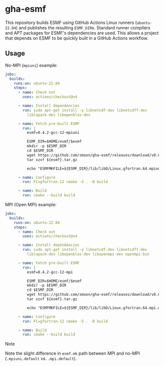 # gha-esmf

This repository builds ESMF using GitHub Actions Linux runners (`ubuntu-22.04`)
and publishes the resulting `ESMF_DIR`s.
Standard runner compilers and APT packages for ESMF's dependencies are used.
This allows a project that depends on ESMF to be quickly built in a GitHub Actions workflow.

## Usage

No-MPI (`mpiuni`) example:

```yaml
jobs:
  builds:
    runs-on: ubuntu-22.04
    steps:
      - name: Check out
        uses: actions/checkout@v4

      - name: Install dependencies
        run: sudo apt-get install -y libnetcdf-dev libnetcdff-dev
          liblapack-dev libopenblas-dev

      - name: Fetch pre-built ESMF
        run: |
          esmf=8.4.2-gcc-12-mpiuni

          ESMF_DIR=$HOME/esmf/$esmf
          mkdir -p $ESMF_DIR
          cd $ESMF_DIR
          wget https://github.com/zmoon/gha-esmf/releases/download/v0.0.8/${esmf}.tar.gz
          tar xzvf ${esmf}.tar.gz

          echo "ESMFMKFILE=${ESMF_DIR}/lib/libO/Linux.gfortran.64.mpiuni.default/esmf.mk" >> "$GITHUB_ENV"

      - name: Configure
        run: FC=gfortran-12 cmake -S . -B build

      - name: Build
        run: cmake --build build
```

MPI (Open MPI) example:

```yaml
jobs:
  builds:
    runs-on: ubuntu-22.04
    steps:
      - name: Check out
        uses: actions/checkout@v4

      - name: Install dependencies
        run: sudo apt-get install -y libnetcdf-dev libnetcdff-dev
          liblapack-dev libopenblas-dev libopenmpi-dev openmpi-bin

      - name: Fetch pre-built ESMF
        run: |
          esmf=8.4.2-gcc-12-mpi

          ESMF_DIR=$HOME/esmf/$esmf
          mkdir -p $ESMF_DIR
          cd $ESMF_DIR
          wget https://github.com/zmoon/gha-esmf/releases/download/v0.0.8/${esmf}.tar.gz
          tar xzvf ${esmf}.tar.gz

          echo "ESMFMKFILE=${ESMF_DIR}/lib/libO/Linux.gfortran.64.mpi.default/esmf.mk" >> "$GITHUB_ENV"

      - name: Configure
        run: FC=gfortran-12 cmake -S . -B build

      - name: Build
        run: cmake --build build
```

> [!NOTE]
>
> Note the slight difference in `esmf.mk` path between MPI and no-MPI
> (`.mpiuni.default` vs. `.mpi.default`).
